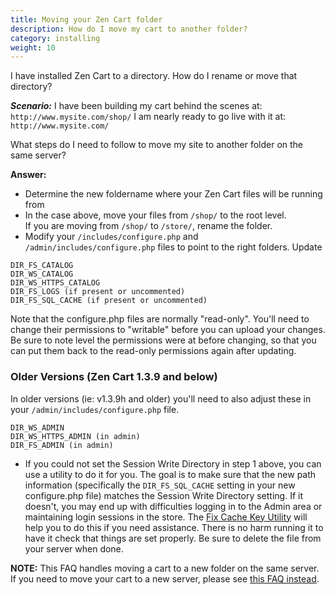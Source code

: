 ```yaml
---
title: Moving your Zen Cart folder 
description: How do I move my cart to another folder? 
category: installing 
weight: 10
---
```


I have installed Zen Cart to a directory. How do I rename or move that directory?

***Scenario:*** 
I have been building my cart behind the scenes at: 
`http://www.mysite.com/shop/`
I am nearly ready to go live with it at: `http://www.mysite.com/`

What steps do I need to follow to move my site to another folder 
on the same server? 

**Answer:**

- Determine the new foldername where your Zen Cart files will be running from
- In the case above, move your files from `/shop/` to the root level.  
If you are moving from `/shop/` to `/store/`, rename the folder. 
- Modify your `/includes/configure.php` and `/admin/includes/configure.php` files to point to the right folders.  Update 

```
DIR_FS_CATALOG
DIR_WS_CATALOG
DIR_WS_HTTPS_CATALOG
DIR_FS_LOGS (if present or uncommented)
DIR_FS_SQL_CACHE (if present or uncommented)
```

Note that the configure.php files are normally "read-only". You'll need to change their permissions to "writable" before you can upload your changes. Be sure to note level the permissions were at before changing, so that you can put them back to the read-only permissions again after updating.

### Older Versions (Zen Cart 1.3.9 and below)

In older versions (ie: v1.3.9h and older) you'll need to also adjust these in your `/admin/includes/configure.php` file. 

```
DIR_WS_ADMIN
DIR_WS_HTTPS_ADMIN (in admin)
DIR_FS_ADMIN (in admin)
```

- If you could not set the Session Write Directory in step 1 above, you can use a utility to do it for you. The goal is to make sure that the new path information (specifically the `DIR_FS_SQL_CACHE` setting in your new configure.php file) matches the Session Write Directory setting. If it doesn't, you may end up with difficulties logging in to the Admin area or maintaining login sessions in the store. The [Fix Cache Key Utility](https://www.zen-cart.com/downloads.php?do=file&id=8) will help you to do this if you need assistance. There is no harm running it to have it check that things are set properly. Be sure to delete the file from your server when done.

**NOTE:** This FAQ handles moving a cart to a new folder on the 
same server.  If you need to move your cart to a new server, 
please see [this FAQ instead](/user/installing/change_hoster/). 
